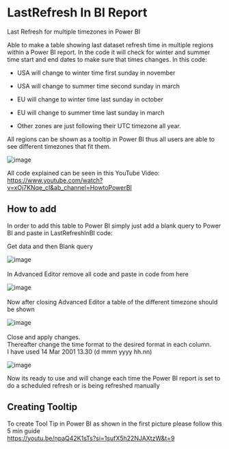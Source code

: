 # LastRefresh In BI Report
Last Refresh for multiple timezones in Power BI

Able to make a table showing last dataset refresh time in multiple regions within a Power BI report.
In the code it will check for winter and summer time start and end dates to make sure that times changes.
In this code:
- USA will change to winter time first sunday in november
- USA will change to summer time second sunday in march
  
- EU will change to winter time last sunday in october
- EU will change to summer time last sunday in march

- Other zones are just following their UTC timezone all year.

All regions can be shown as a tooltip in Power BI thus all users are able to see different timezones that fit them.

![image](https://github.com/rifson/LastRefreshInBI/assets/10552516/88cff642-b76c-412b-91cc-4f4cc1bb8d14)

All code explained can be seen in this YouTube Video:<br />
https://www.youtube.com/watch?v=xOj7KNqe_cI&ab_channel=HowtoPowerBI

## How to add
In order to add this table to Power BI simply just add a blank query to Power BI and paste in LastRefreshInBI code:

Get data and then Blank query

![image](https://github.com/rifson/LastRefreshInBI/assets/10552516/3ca24ab0-aec2-4429-acfc-3a1111c23b0d)
<br />
<br />
In Advanced Editor remove all code and paste in code from here

![image](https://github.com/rifson/LastRefreshInBI/assets/10552516/914c5911-839d-48ab-9ea8-23638f0776cc)
<br />
<br />
Now after closing Advanced Editor a table of the different timezone should be shown

![image](https://github.com/rifson/LastRefreshInBI/assets/10552516/5d7e75e2-fda4-40e2-95a3-53a63e6238e8)
<br />
<br />
Close and apply changes.<br />
Thereafter change the time format to the desired format in each column.<br />
I have used 14 Mar 2001 13.30 (d mmm yyyy hh.nn)

![image](https://github.com/rifson/LastRefreshInBI/assets/10552516/da9b33d6-aa10-4eef-aac3-44f2dbe351a9)

Now its ready to use and will change each time the Power BI report is set to do a scheduled refresh or is being refreshed manually

## Creating Tooltip

To create Tool Tip in Power BI as shown in the first picture please follow this 5 min guide<br />
https://youtu.be/npaQ42K1sTs?si=1sufX5h22NJAXtzW&t=9
